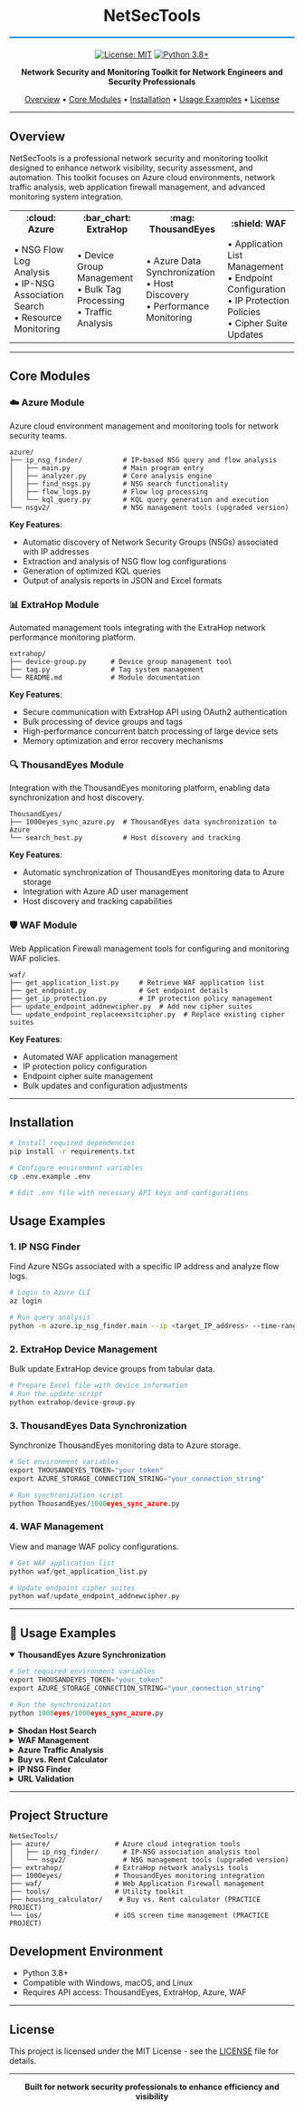 <div align="center">

# NetSecTools

<hr style="height:3px;border:none;background-color:#3498db;margin:20px 0">

[![License: MIT](https://img.shields.io/badge/License-MIT-yellow.svg)](https://opensource.org/licenses/MIT)
[![Python 3.8+](https://img.shields.io/badge/python-3.8+-blue.svg)](https://www.python.org/downloads/)

**Network Security and Monitoring Toolkit for Network Engineers and Security Professionals**

</div>

<div align="center">

[Overview](#overview) •
[Core Modules](#core-modules) •
[Installation](#installation) •
[Usage Examples](#usage-examples) •
[License](#license)

</div>

---

## Overview

NetSecTools is a professional network security and monitoring toolkit designed to enhance network visibility, security assessment, and automation. This toolkit focuses on Azure cloud environments, network traffic analysis, web application firewall management, and advanced monitoring system integration.

<div align="center">
<table>
<tr>
<td align="center"><b>:cloud: Azure</b></td>
<td align="center"><b>:bar_chart: ExtraHop</b></td>
<td align="center"><b>:mag: ThousandEyes</b></td>
<td align="center"><b>:shield: WAF</b></td>
</tr>
<tr>
<td>
• NSG Flow Log Analysis<br>
• IP-NSG Association Search<br>
• Resource Monitoring
</td>
<td>
• Device Group Management<br>
• Bulk Tag Processing<br>
• Traffic Analysis
</td>
<td>
• Azure Data Synchronization<br>
• Host Discovery<br>
• Performance Monitoring
</td>
<td>
• Application List Management<br>
• Endpoint Configuration<br>
• IP Protection Policies<br>
• Cipher Suite Updates
</td>
</tr>
</table>
</div>

---

## Core Modules

### :cloud: Azure Module

Azure cloud environment management and monitoring tools for network security teams.

```
azure/
├── ip_nsg_finder/          # IP-based NSG query and flow analysis
│   ├── main.py             # Main program entry
│   ├── analyzer.py         # Core analysis engine
│   ├── find_nsgs.py        # NSG search functionality
│   ├── flow_logs.py        # Flow log processing
│   └── kql_query.py        # KQL query generation and execution
└── nsgv2/                  # NSG management tools (upgraded version)
```

**Key Features**:
- Automatic discovery of Network Security Groups (NSGs) associated with IP addresses
- Extraction and analysis of NSG flow log configurations
- Generation of optimized KQL queries
- Output of analysis reports in JSON and Excel formats

### :bar_chart: ExtraHop Module

Automated management tools integrating with the ExtraHop network performance monitoring platform.

```
extrahop/
├── device-group.py      # Device group management tool
├── tag.py               # Tag system management
└── README.md            # Module documentation
```

**Key Features**:
- Secure communication with ExtraHop API using OAuth2 authentication
- Bulk processing of device groups and tags
- High-performance concurrent batch processing of large device sets
- Memory optimization and error recovery mechanisms

### :mag: ThousandEyes Module

Integration with the ThousandEyes monitoring platform, enabling data synchronization and host discovery.

```
ThousandEyes/
├── 1000eyes_sync_azure.py  # ThousandEyes data synchronization to Azure
└── search_host.py          # Host discovery and tracking
```

**Key Features**:
- Automatic synchronization of ThousandEyes monitoring data to Azure storage
- Integration with Azure AD user management
- Host discovery and tracking capabilities

### :shield: WAF Module

Web Application Firewall management tools for configuring and monitoring WAF policies.

```
waf/
├── get_application_list.py     # Retrieve WAF application list
├── get_endpoint.py             # Get endpoint details
├── get_ip_protection.py        # IP protection policy management
├── update_endpoint_addnewcipher.py  # Add new cipher suites
└── update_endpoint_replaceexsitcipher.py  # Replace existing cipher suites
```

**Key Features**:
- Automated WAF application management
- IP protection policy configuration
- Endpoint cipher suite management
- Bulk updates and configuration adjustments

---

## Installation

```bash
# Install required dependencies
pip install -r requirements.txt

# Configure environment variables
cp .env.example .env

# Edit .env file with necessary API keys and configurations
```

## Usage Examples

### 1. IP NSG Finder

Find Azure NSGs associated with a specific IP address and analyze flow logs.

```bash
# Login to Azure CLI
az login

# Run query analysis
python -m azure.ip_nsg_finder.main --ip <target_IP_address> --time-range 24 --verbose
```

### 2. ExtraHop Device Management

Bulk update ExtraHop device groups from tabular data.

```python
# Prepare Excel file with device information
# Run the update script
python extrahop/device-group.py
```

### 3. ThousandEyes Data Synchronization

Synchronize ThousandEyes monitoring data to Azure storage.

```python
# Set environment variables
export THOUSANDEYES_TOKEN="your_token"
export AZURE_STORAGE_CONNECTION_STRING="your_connection_string"

# Run synchronization script
python ThousandEyes/1000eyes_sync_azure.py
```

### 4. WAF Management

View and manage WAF policy configurations.

```python
# Get WAF application list
python waf/get_application_list.py

# Update endpoint cipher suites
python waf/update_endpoint_addnewcipher.py
```

---

## :rocket: Usage Examples

<details open>
<summary><b>ThousandEyes Azure Synchronization</b></summary>

```python
# Set required environment variables
export THOUSANDEYES_TOKEN="your_token"
export AZURE_STORAGE_CONNECTION_STRING="your_connection_string"

# Run the synchronization
python 1000eyes/1000eyes_sync_azure.py
```
</details>

<details>
<summary><b>Shodan Host Search</b></summary>

```python
# Create an Excel file with IP addresses in the first column
# Run the script to fetch host information
python shodan/search_host.py
```
</details>

<details>
<summary><b>WAF Management</b></summary>

```python
# Configure your WAF credentials in .env
python waf/get_application_list.py
```
</details>

<details>
<summary><b>Azure Traffic Analysis</b></summary>

```python
# Ensure Azure credentials are configured
python azure/azure_traffic_analyzer.py
```
</details>

<details>
<summary><b>Buy vs. Rent Calculator</b></summary>

```python
# Run the Flask web application (practice project)
python housing_calculator/app.py

# Access in browser
http://localhost:5000
```
</details>

<details>
<summary><b>IP NSG Finder</b></summary>

```bash
# Login to Azure CLI
az login

# Run the IP NSG Finder tool
python -m azure.ip_nsg_finder.main --ip <target_IP_address> [--time-range <hours>] [--verbose]
```
</details>

<details>
<summary><b>URL Validation</b></summary>

```python
# Prepare an Excel file with a column named 'URL'
python tools/url_validator.py
```
</details>

---

## Project Structure

```
NetSecTools/
├── azure/                # Azure cloud integration tools
│   ├── ip_nsg_finder/      # IP-NSG association analysis tool
│   └── nsgv2/              # NSG management tools (upgraded version)
├── extrahop/             # ExtraHop network analysis tools
├── 1000eyes/             # ThousandEyes monitoring integration
├── waf/                  # Web Application Firewall management
├── tools/                # Utility toolkit
├── housing_calculator/    # Buy vs. Rent calculator (PRACTICE PROJECT)
└── ios/                  # iOS screen time management (PRACTICE PROJECT)
```

## Development Environment

- Python 3.8+
- Compatible with Windows, macOS, and Linux
- Requires API access: ThousandEyes, ExtraHop, Azure, WAF

---

## License

This project is licensed under the MIT License - see the [LICENSE](LICENSE) file for details.

---

<div align="center">

**Built for network security professionals to enhance efficiency and visibility**

</div>